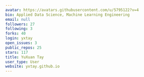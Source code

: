 ```yaml
---
avatar: https://avatars.githubusercontent.com/u/5795122?v=4
bio: Applied Data Science, Machine Learning Engineering
email: null
followers: 27
following: 3
forks: 40
login: yxtay
open_issues: 3
public_repos: 25
stars: 117
title: YuXuan Tay
user_type: User
website: yxtay.github.io
---
```

